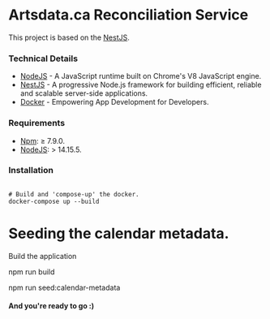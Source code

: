 # Artsdata.ca Reconciliation Service

This project is based on the [NestJS].

### Technical Details

- [NodeJS] - A JavaScript runtime built on Chrome's V8 JavaScript engine.
- [NestJS] - A progressive Node.js framework for building efficient, reliable and scalable server-side applications.
- [Docker] - Empowering App Development for Developers.

### Requirements

- [Npm]: ≥ 7.9.0.
- [NodeJS]: > 14.15.5.

### Installation

```

# Build and 'compose-up' the docker.
docker-compose up --build

```

# Seeding the calendar metadata.
Build the application

npm run build

npm run seed:calendar-metadata

#### And you're ready to go :)

[nestjs]: https://nestjs.com
[nodejs]: https://nodejs.org
[docker]: https://www.docker.com/
[npm]: https://www.npmjs.com/
